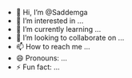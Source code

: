 - 👋 Hi, I’m @Saddemga
- 👀 I’m interested in ...
- 🌱 I’m currently learning ...
- 💞️ I’m looking to collaborate on ...
- 📫 How to reach me ...
- 😄 Pronouns: ...
- ⚡ Fun fact: ...

<!---
Saddemga/Saddemga is a ✨ special ✨ repository because its `README.md` (this file) appears on your GitHub profile.
You can click the Preview link to take a look at your changes.
--->

